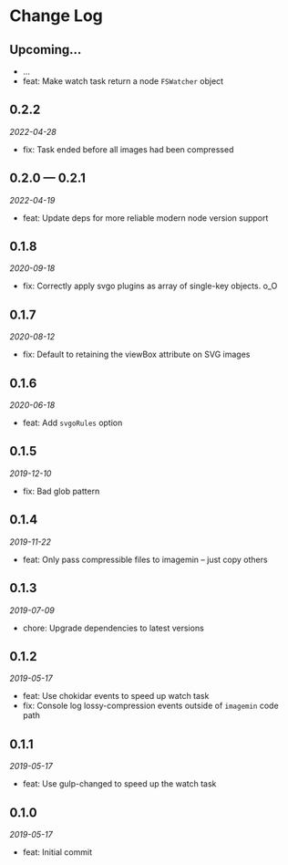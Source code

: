 # Change Log

## Upcoming...

- ... <!-- Add new lines here. Version number will be decided later -->
- feat: Make watch task return a node `FSWatcher` object

## 0.2.2

_2022-04-28_

- fix: Task ended before all images had been compressed

## 0.2.0 — 0.2.1

_2022-04-19_

- feat: Update deps for more reliable modern node version support

## 0.1.8

_2020-09-18_

- fix: Correctly apply svgo plugins as array of single-key objects. o_O

## 0.1.7

_2020-08-12_

- fix: Default to retaining the viewBox attribute on SVG images

## 0.1.6

_2020-06-18_

- feat: Add `svgoRules` option

## 0.1.5

_2019-12-10_

- fix: Bad glob pattern

## 0.1.4

_2019-11-22_

- feat: Only pass compressible files to imagemin – just copy others

## 0.1.3

_2019-07-09_

- chore: Upgrade dependencies to latest versions

## 0.1.2

_2019-05-17_

- feat: Use chokidar events to speed up watch task
- fix: Console log lossy-compression events outside of `imagemin` code path

## 0.1.1

_2019-05-17_

- feat: Use gulp-changed to speed up the watch task

## 0.1.0

_2019-05-17_

- feat: Initial commit

